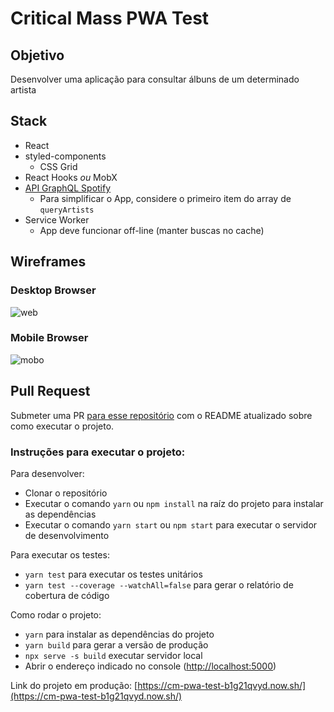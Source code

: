 # Critical Mass PWA Test

## Objetivo

Desenvolver uma aplicação para consultar álbuns de um determinado artista

## Stack

- React
- styled-components
  - CSS Grid
- React Hooks _ou_ MobX
- [API GraphQL Spotify](https://spotify-graphql-server.herokuapp.com/graphql?query=%7B%0A%20%20queryArtists(byName%3A%20%22Metallica%22)%20%7B%0A%20%20%20%20name%0A%20%20%20%20id%0A%20%20%20%20image%0A%20%20%20%20albums%20%7B%0A%20%20%20%20%20%20name%0A%20%20%20%20%20%20id%0A%20%20%20%20%20%20image%20%0A%20%20%20%20%7D%0A%20%20%7D%0A%7D%0A)
  - Para simplificar o App, considere o primeiro item do array de `queryArtists`
- Service Worker
  - App deve funcionar off-line (manter buscas no cache)

## Wireframes
### Desktop Browser
![web](./docs/browser01.png)

### Mobile Browser
![mobo](./docs/mobo01.png)

## Pull Request
Submeter uma PR [para esse repositório](https://github.com/criticalmassbr/cm-pwa-test) com o README atualizado sobre como executar o projeto.

### Instruções para executar o projeto:
Para desenvolver:
- Clonar o repositório
- Executar o comando `yarn` ou `npm install` na raíz do projeto para instalar as dependências
- Executar o comando `yarn start` ou `npm start` para executar o servidor de desenvolvimento

Para executar os testes:
- `yarn test` para executar os testes unitários
- `yarn test --coverage --watchAll=false` para gerar o relatório de cobertura de código

Como rodar o projeto:
- `yarn` para instalar as dependências do projeto
- `yarn build` para gerar a versão de produção
- `npx serve -s build` executar servidor local
- Abrir o endereço indicado no console ([http://localhost:5000](http://localhost:5000))

Link do projeto em produção: [https://cm-pwa-test-b1g21qvyd.now.sh/](https://cm-pwa-test-b1g21qvyd.now.sh/)
